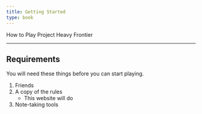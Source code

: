 ```yaml
---
title: Getting Started
type: book
---
```


How to Play Project Heavy Frontier

---

## Requirements

You will need these things before you can start playing.

1. Friends
2. A copy of the rules
   - This website will do
3. Note-taking tools
